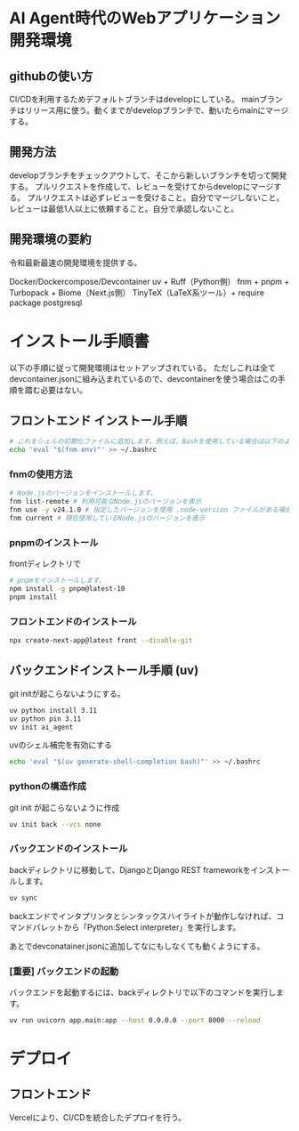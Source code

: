# AI Agent時代のWebアプリケーション開発環境

## githubの使い方

CI/CDを利用するためデフォルトブランチはdevelopにしている。
mainブランチはリリース用に使う。動くまでがdevelopブランチで、動いたらmainにマージする。

## 開発方法

developブランチをチェックアウトして、そこから新しいブランチを切って開発する。
プルリクエストを作成して、レビューを受けてからdevelopにマージする。
プルリクエストは必ずレビューを受けること。自分でマージしないこと。
レビューは最低1人以上に依頼すること。自分で承認しないこと。

## 開発環境の要約

令和最新最速の開発環境を提供する。

Docker/Dockercompose/Devcontainer
uv + Ruff（Python側）
fnm + pnpm + Turbopack + Biome（Next.js側）
TinyTeX（LaTeX系ツール）+ require package
postgresql 

# インストール手順書　

以下の手順に従って開発環境はセットアップされている。
ただしこれは全てdevcontainer.jsonに組み込まれているので、devcontainerを使う場合はこの手順を踏む必要はない。

## フロントエンド インストール手順

```bash
# これをシェルの初期化ファイルに追加します。例えば、Bashを使用している場合は以下のようにします。
echo 'eval "$(fnm env)"' >> ~/.bashrc
```

### fnmの使用方法

```bash
# Node.jsのバージョンをインストールします。
fnm list-remote # 利用可能なNode.jsのバージョンを表示
fnm use -y v24.1.0 # 指定したバージョンを使用 .node-version ファイルがある場合は自動的にそのバージョンを使用します
fnm current # 現在使用しているNode.jsのバージョンを表示
```

### pnpmのインストール
frontディレクトリで
```bash
# pnpmをインストールします。
npm install -g pnpm@latest-10
pnpm install 
```


### フロントエンドのインストール
```bash 
npx create-next-app@latest front --disable-git 
```

## バックエンドインストール手順 (uv)

git initが起こらないようにする。

```bash
uv python install 3.11
uv python pin 3.11
uv init ai_agent
``` 

uvのシェル補完を有効にする
```bash 
echo 'eval "$(uv generate-shell-completion bash)"' >> ~/.bashrc
```


### pythonの構造作成
git init  が起こらないように作成

```bash 
uv init back --vcs none

```

### バックエンドのインストール

backディレクトリに移動して、DjangoとDjango REST frameworkをインストールします。
```bash
uv sync
```

backエンドでインタプリンタとシンタックスハイライトが動作しなければ、コマンドパレットから「Python:Select interpreter」を実行します。


あとでdevconatainer.jsonに追加してなにもしなくても動くようにする。

### [重要] バックエンドの起動

バックエンドを起動するには、backディレクトリで以下のコマンドを実行します。


```bash
uv run uvicorn app.main:app --host 0.0.0.0 --port 8000 --reload
```


# デプロイ

## フロントエンド

Vercelにより、CI/CDを統合したデプロイを行う。